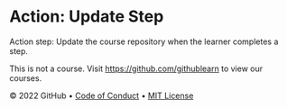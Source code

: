 # Action: Update Step

Action step: Update the course repository when the learner completes a step.

This is not a course. Visit https://github.com/githublearn to view our courses.

&copy; 2022 GitHub &bull; [Code of Conduct](https://www.contributor-covenant.org/version/2/1/code_of_conduct/code_of_conduct.md) &bull; [MIT License](LICENSE)
